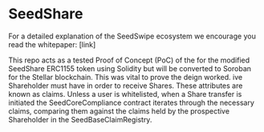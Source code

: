 # SeedShare

For a detailed explanation of the SeedSwipe ecosystem we encourage you read the whitepaper: [link]

This repo acts as a tested Proof of Concept (PoC) of the for the modified SeedShare ERC1155 token using Solidity but will be converted to Soroban for the Stellar blockchain. This was vital to prove the deign worked. ive Shareholder must have in order to receive Shares. These attributes are known as claims. Unless a user is whitelisted, when a Share transfer is initiated the SeedCoreCompliance contract iterates through the necessary claims, comparing them against the claims held by the prospective Shareholder in the SeedBaseClaimRegistry. 





